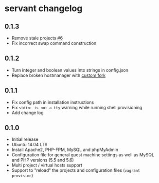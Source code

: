 # servant changelog

## 0.1.3

- Remove stale projects [#6](https://github.com/frdmn/servant/issues/6)
- Fix incorrect swap command construction

## 0.1.2

- Turn integer and boolean values into strings in config.json
- Replace broken hostmanager with [custom fork](https://github.com/frdmn/servant/commit/61ff4ee32b32f28eddb7db8d1294f48697773ae3) 

## 0.1.1

- Fix config path in installation instructions
- Fix `stdin: is not a tty` warning while running shell provisioning
- Add change log

## 0.1.0

- Initial release
- Ubuntu 14.04 LTS
- Install Apache2, PHP-FPM, MySQL and phpMyAdmin
- Configuration file for general guest machine settings as well as MySQL and PHP versions (5.5 and 5.6)
- Multi project / virtual hosts support
- Support to "reload" the projects and configuration files (`vagrant provision`)
